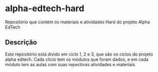 # alpha-edtech-hard
Repositório que contém os materiais e atividades Hard do projeto Alpha EdTech


## Descrição
Este repositório está divido em ciclo 1, 2 e 3, que são os ciclos do projeto alpha edtech.
Cada cliclo tem os módulos que foram dados, e em cada módulo tem as aulas com suas
repectivas atividades e materiais.